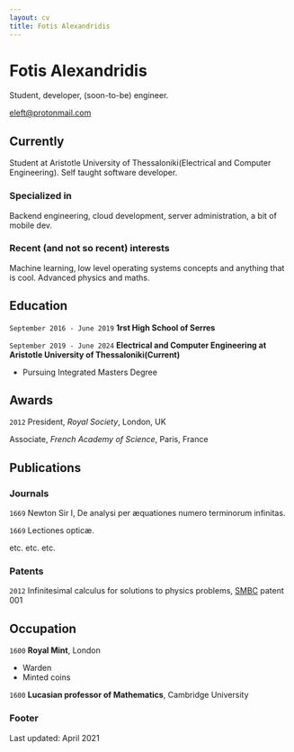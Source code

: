 ```yaml
---
layout: cv
title: Fotis Alexandridis
---
```

# Fotis Alexandridis
Student, developer, (soon-to-be) engineer.

<div id="webaddress">
<a href="eleft@protonmail.com">eleft@protonmail.com</a>
</div>


## Currently

Student at Aristotle University of Thessaloniki(Electrical and Computer Engineering). Self taught software developer.

### Specialized in

Backend engineering, cloud development, server administration, a bit of mobile dev.


### Recent (and not so recent) interests

Machine learning, low level operating systems concepts and anything that is cool. Advanced physics and maths.


## Education

`September 2016 - June 2019`
__1rst High School of Serres__

`September 2019 - June 2024`
__Electrical and Computer Engineering at Aristotle University of Thessaloniki(Current)__
- Pursuing Integrated Masters Degree



## Awards

`2012`
President, *Royal Society*, London, UK

Associate, *French Academy of Science*, Paris, France



## Publications

<!-- A list is also available [online](http://scholar.google.co.uk/citations?user=LTOTl0YAAAAJ) -->

### Journals

`1669`
Newton Sir I, De analysi per æquationes numero terminorum infinitas. 

`1669`
Lectiones opticæ.

etc. etc. etc.

### Patents

`2012`
Infinitesimal calculus for solutions to physics problems, [SMBC](http://www.techdirt.com/articles/20121011/09312820678/if-patents-had-been-around-time-newton.shtml) patent 001


## Occupation

`1600`
__Royal Mint__, London

- Warden
- Minted coins

`1600`
__Lucasian professor of Mathematics__, Cambridge University



### Footer

Last updated: April 2021


